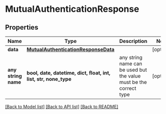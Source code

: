 # MutualAuthenticationResponse


## Properties
Name | Type | Description | Notes
------------ | ------------- | ------------- | -------------
**data** | [**MutualAuthenticationResponseData**](MutualAuthenticationResponseData.md) |  | [optional] 
**any string name** | **bool, date, datetime, dict, float, int, list, str, none_type** | any string name can be used but the value must be the correct type | [optional]

[[Back to Model list]](../README.md#documentation-for-models) [[Back to API list]](../README.md#documentation-for-api-endpoints) [[Back to README]](../README.md)


